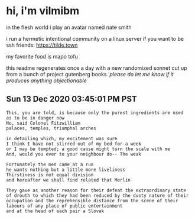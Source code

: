 # hi, i'm vilmibm

in the flesh world i play an avatar named nate smith

i run a hermetic intentional community on a linux server if you want to be ssh friends: https://tilde.town

my favorite food is mapo tofu

this readme regenerates once a day with a new randomized sonnet cut up from a bunch of project gutenberg books.
_please do let me know if it produces anything objectionable_

## Sun 13 Dec 2020 03:45:01 PM PST

    This, you are told, is because only the purest ingredients are used
    as to be in danger now
    No, said Colonel Fitzwilliam
    palaces, temples, triumphal arches
    
    in detailing which, my excitement was sure
    I think I have not stirred out of my bed for a week
    or I may be tempted; a good cause might turn the scale with me
    And, would you ever to your neighbour do-- The weak
    
    Fortunately the men came at a run
    he wants nothing but a little more liveliness
    Thirstiness is not equal division
    and hereafter we shall find related that Merlin
    
    They gave as another reason for their defeat the extraordinary state of drouth to which they had been reduced by the dusty nature of their occupation and the reprehensible distance from the scene of their labours of any place of public entertainment
    and at the head of each pair a Slovak
